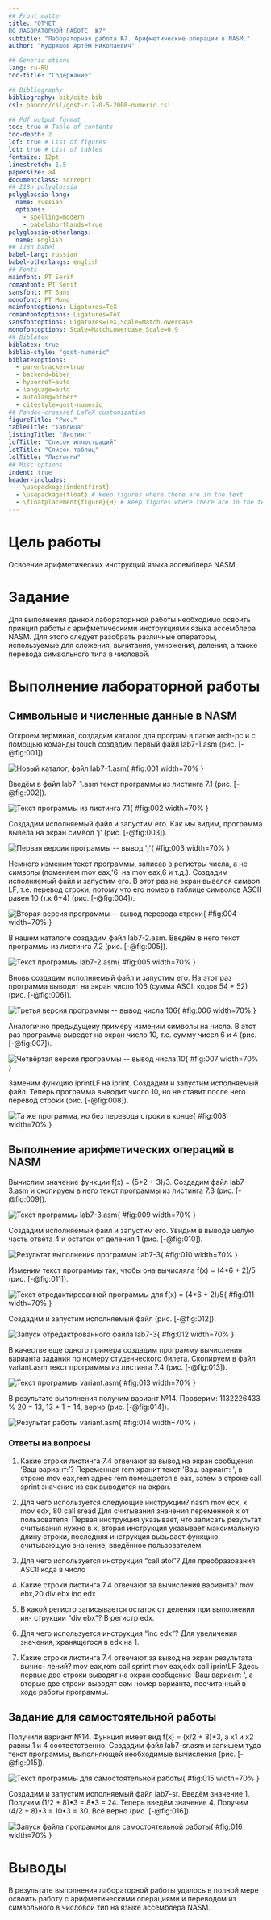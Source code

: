 ```yaml
---
## Front matter
title: "ОТЧЕТ
ПО ЛАБОРАТОРНОЙ РАБОТЕ  №7"
subtitle: "Лабораторная работа №7. Арифметические операции в NASM."
author: "Кудряшов Артём Николаевич"

## Generic otions
lang: ru-RU
toc-title: "Содержание"

## Bibliography
bibliography: bib/cite.bib
csl: pandoc/csl/gost-r-7-0-5-2008-numeric.csl

## Pdf output format
toc: true # Table of contents
toc-depth: 2
lof: true # List of figures
lot: true # List of tables
fontsize: 12pt
linestretch: 1.5
papersize: a4
documentclass: scrreprt
## I18n polyglossia
polyglossia-lang:
  name: russian
  options:
	- spelling=modern
	- babelshorthands=true
polyglossia-otherlangs:
  name: english
## I18n babel
babel-lang: russian
babel-otherlangs: english
## Fonts
mainfont: PT Serif
romanfont: PT Serif
sansfont: PT Sans
monofont: PT Mono
mainfontoptions: Ligatures=TeX
romanfontoptions: Ligatures=TeX
sansfontoptions: Ligatures=TeX,Scale=MatchLowercase
monofontoptions: Scale=MatchLowercase,Scale=0.9
## Biblatex
biblatex: true
biblio-style: "gost-numeric"
biblatexoptions:
  - parentracker=true
  - backend=biber
  - hyperref=auto
  - language=auto
  - autolang=other*
  - citestyle=gost-numeric
## Pandoc-crossref LaTeX customization
figureTitle: "Рис."
tableTitle: "Таблица"
listingTitle: "Листинг"
lofTitle: "Список иллюстраций"
lotTitle: "Список таблиц"
lolTitle: "Листинги"
## Misc options
indent: true
header-includes:
  - \usepackage{indentfirst}
  - \usepackage{float} # keep figures where there are in the text
  - \floatplacement{figure}{H} # keep figures where there are in the text
---
```


# Цель работы

Освоение арифметических инструкций языка ассемблера NASM.

# Задание

Для выполнения данной лабораторнной работы необходимо освоить принцип работы с арифметическими инструкциями языка ассемблера NASM. Для этого следует разобрать различные операторы, используемые для сложения, вычитания, умножения, деления, а также перевода символьного типа в числовой. 

# Выполнение лабораторной работы

## Символьные и численные данные в NASM

Откроем терминал, создадим каталог для програм в папке arch-pc и с помощью команды touch создадим первый файл lab7-1.asm (рис. [-@fig:001]).

![Новый каталог, файл lab7-1.asm](image/1.png){ #fig:001 width=70% }

Введём в файл lab7-1.asm текст программы из листинга 7.1 (рис. [-@fig:002]).

![Текст программы из листинга 7.1](image/2.png){ #fig:002 width=70% }

Создадим исполняемый файл и запустим его. Как мы видим, программа вывела на экран символ 'j' (рис. [-@fig:003]).

![Первая версия программы -- вывод 'j'](image/3.png){ #fig:003 width=70% }

Немного изменим текст программы, записав в регистры числа, а не символы (поменяем mov eax,'6' на mov eax,6 и т.д.). Создадим исполняемый файл и запустим его. В этот раз на экран вывелся символ  LF, т.е. перевод строки, потому что его номер в таблице символов ASCII равен 10 (т.к 6+4) (рис. [-@fig:004]).

![Вторая версия программы -- вывод перевода строки](image/4.png){ #fig:004 width=70% }

В нашем каталоге создадим файл lab7-2.asm. Введём в него текст программы из листинга 7.2 (рис. [-@fig:005]).

![Текст программы lab7-2.asm](image/5.png){ #fig:005 width=70% }

Вновь создадим исполняемый файл и запустим его. На этот раз программа выводит на экран число 106 (сумма ASCII кодов 54 + 52) (рис. [-@fig:006]).

![Третья версия программы -- вывод числа 106](image/6.png){ #fig:006 width=70% }

Аналогично предыдущеиу примеру изменим символы на числа. В этот раз программа выведет на экран число 10, т.е. сумму чисел 6 и 4 (рис. [-@fig:007]).

![Четвёртая версия программы -- вывод числа 10](image/7.png){ #fig:007 width=70% }

Заменим функцию iprintLF на iprint. Создадим и запустим исполняемый файл. Теперь программа выводит число 10, но не ставит после него перевод строки (рис. [-@fig:008]).

![Та же программа, но без перевода строки в конце](image/8.png){ #fig:008 width=70% }

## Выполнение арифметических операций в NASM

Вычислим значение функции f(x) = (5*2 + 3)/3. Создадим файл lab7-3.asm и скопируем в него текст программы из листинга 7.3 (рис. [-@fig:009]).

![Текст программы lab7-3.asm](image/9.png){ #fig:009 width=70% }

Создадим исполняемый файл и запустим его. Увидим в выводе целую часть ответа 4 и остаток от деления 1 (рис. [-@fig:010]).

![Результат выполнения программы lab7-3](image/10.png){ #fig:010 width=70% }

Изменим текст программы так, чтобы она вычисляла f(x) = (4*6 + 2)/5 (рис. [-@fig:011]).

![Текст отредактированной программы для f(x) = (4*6 + 2)/5](image/11.png){ #fig:011 width=70% }

Создадим и запустим исполняемый файл (рис. [-@fig:012]).

![Запуск отредактрованного файла lab7-3](image/12.png){ #fig:012 width=70% }

В качестве еще одного примера создадим программу вычисления варианта задания по номеру студенческого билета. Скопируем в файл variant.asm текст программы из листинга 7.4 (рис. [-@fig:013]).

![Текст программы variant.asm](image/13.png){ #fig:013 width=70% }

В результате выполнения получим вариант №14. Проверим: 1132226433 % 20 = 13, 13 + 1 = 14, верно (рис. [-@fig:014]).

![Результат работы variant.asm](image/14.png){ #fig:014 width=70% }

### Ответы на вопросы

1. Какие строки листинга 7.4 отвечают за вывод на экран сообщения ‘Ваш
вариант:’?
Переменная rem хранит текст 'Ваш вариант: ', в строке mov eax,rem адрес rem помещается в eax, затем в строке call sprint значение из eax выводится на экран.

2. Для чего используется следующие инструкции? nasm mov ecx, x
mov edx, 80 call sread
Для считывания значения переменной x от пользователя. Первая инструкция указывает, что записать результат считывания нужно в x, вторая инструкция указывает максимальную длину строки, последняя инструкция вызывает функцию, считывающую значение, введённое пользователем.

3. Для чего используется инструкция “call atoi”?
Для преобразования ASCII кода в число

4. Какие строки листинга 7.4 отвечают за вычисления варианта?
mov ebx,20
div ebx
inc edx

5. В какой регистр записывается остаток от деления при выполнении ин-
струкции “div ebx”?
В регистр edx.

6. Для чего используется инструкция “inc edx”?
Для увеличения значения, хранящегося в edx на 1.

7. Какие строки листинга 7.4 отвечают за вывод на экран результата вычис-
лений?
mov eax,rem
call sprint
mov eax,edx
call iprintLF
Здесь первые две строки выводят на экран сообщение 'Ваш вариант: ', а вторые две строки выводят сам номер варианта, посчитанный в ходе работы программы.

## Задание для самостоятельной работы

Получили вариант №14. Функция имеет вид f(x) = (x/2 + 8)*3, а x1 и x2 равны 1 и 4 соответственно. Создадим файл lab7-sr.asm и запишем туда текст программы, выполняющей необходимые вычисления (рис. [-@fig:015]).

![Текст программы для самостоятельной работы](image/15.png){ #fig:015 width=70% }

Создадим и запустим исполняемый файл lab7-sr. Введём значение 1. Получим (1/2 + 8)•3 = 8•3 = 24. Теперь введём значение 4. Получим (4/2 + 8)•3 = 10•3 = 30. Всё верно (рис. [-@fig:016]).

![Запуск файла программы для самостоятельной работы](image/16.png){ #fig:016 width=70% }

# Выводы

В результате выполнения лабораторной работы удалось в полной мере освоить работу с арифметическими операциями и переводом из символьного в числовой тип на языке ассемблера NASM.